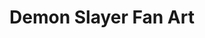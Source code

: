 ---
title: "Demon Slayer Fan Art"
slug: "demon-slayer-fan-art"
tags: ["digital-art", "exploration", "recent"]
featured: true
image: "WhatsApp Image 2025-08-31 at 17.13.16_c10c326f.jpg"
---